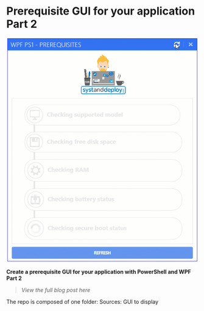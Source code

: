 # Prerequisite GUI for your application Part 2
![alt text](https://github.com/damienvanrobaeys/PS1_WPF_PrerequisitesGUI_2/blob/master/Sources/GIF/KO.gif)

**Create a prerequisite GUI for your application with PowerShell and WPF Part 2**

> *View the full blog post here*

The repo is composed of one folder:
Sources: GUI to display
